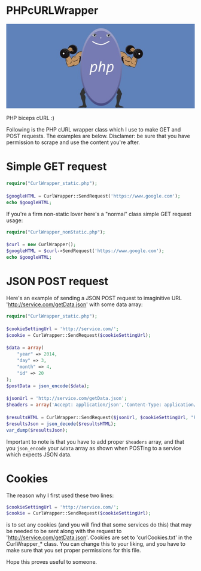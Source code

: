 PHPcURLWrapper
==============

![alt text](PHPcURL.jpg "PHP biceps cURL")

PHP biceps cURL :)

Following is the PHP cURL wrapper class which I use to make GET and POST requests. The examples are below. Disclamer:  be sure that you have permission to scrape and use the content you're after.

Simple GET request
=================================

```PHP
require("CurlWrapper_static.php");

$googleHTML = CurlWrapper::SendRequest('https://www.google.com');
echo $googleHTML;
```

If you're a firm non-static lover here's a "normal" class simple GET request usage:

```PHP
require("CurlWrapper_nonStatic.php");

$curl = new CurlWrapper();
$googleHTML = $curl->SendRequest('https://www.google.com');
echo $googleHTML;
```

JSON POST request
=================

Here's an example of sending a JSON POST request to imaginitive URL 'http://service.com/getData.json' with some data array:

```PHP
require("CurlWrapper_static.php");

$cookieSettingUrl = 'http://service.com/';
$cookie = CurlWrapper::SendRequest($cookieSettingUrl);

$data = array(
	"year" => 2014,
	"day" => 3,
    "month" => 4,
	"id" => 20
);
$postData = json_encode($data);

$jsonUrl = 'http://service.com/getData.json';
$headers = array('Accept: application/json','Content-Type: application/json');

$resultsHTML = CurlWrapper::SendRequest($jsonUrl, $cookieSettingUrl, "POST", $postData, $headers);
$resultsJson = json_decode($resultsHTML);
var_dump($resultsJson);
```

Important to note is that you have to add proper `$headers` array, and that you `json_encode` your `&data` array as shown when POSTing to a service which expects JSON data.

Cookies
=======

The reason why I first used these two lines:

```PHP
$cookieSettingUrl = 'http://service.com/';
$cookie = CurlWrapper::SendRequest($cookieSettingUrl);
```

is to set any cookies (and you will find that some services do this) that may be needed to be sent along with the request to 'http://service.com/getData.json'. Cookies are set to 'curlCookies.txt' in the CurlWrapper_* class. You can change this to your liking, and you have to make sure that you set proper permissions for this file.

Hope this proves useful to someone.